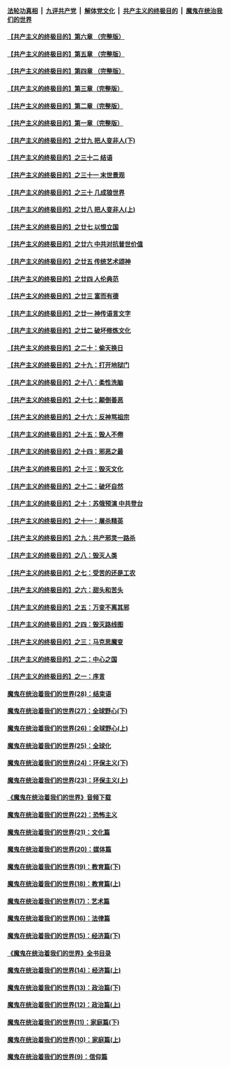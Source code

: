 ####  [法轮功真相](../../../../basic/blob/master/README.md?t=04020701) &nbsp;|&nbsp; [九评共产党](../../../../9ping.md/blob/master/README.md?t=04020701) &nbsp;|&nbsp; [解体党文化](../../../../jtdwh.md/blob/master/README.md?t=04020701)  &nbsp;|&nbsp; [共产主义的终极目的](../../../../gczydzjmd.md/blob/master/README.md?t=04020701) &nbsp;|&nbsp; [魔鬼在统治我们的世界](../../../../mgztzwmdsj.md/blob/master/README.md?t=04020701) 

#### [【共产主义的终极目的】第六章 （完整版）](../pages/nsc422/n11428913.md?t=04020701) 

#### [【共产主义的终极目的】第五章 （完整版）](../pages/nsc422/n11428912.md?t=04020701) 

#### [【共产主义的终极目的】第四章 （完整版）](../pages/nsc422/n11428907.md?t=04020701) 

#### [【共产主义的终极目的】第三章（完整版）](../pages/nsc422/n11428848.md?t=04020701) 

#### [【共产主义的终极目的】第二章（完整版）](../pages/nsc422/n11428831.md?t=04020701) 

#### [【共产主义的终极目的】第一章（完整版）](../pages/nsc422/n11417651.md?t=04020701) 

#### [【共产主义的终极目的】之廿九 把人变非人(下)](../pages/nsc422/n11344140.md?t=04020701) 

#### [【共产主义的终极目的】之三十二 结语](../pages/nsc422/n11360535.md?t=04020701) 

#### [【共产主义的终极目的】之三十一 末世景观](../pages/nsc422/n11351129.md?t=04020701) 

#### [【共产主义的终极目的】之三十 几成狼世界](../pages/nsc422/n11348280.md?t=04020701) 

#### [【共产主义的终极目的】之廿八 把人变非人(上)](../pages/nsc422/n11340492.md?t=04020701) 

#### [【共产主义的终极目的】之廿七 以恨立国](../pages/nsc422/n11336944.md?t=04020701) 

#### [【共产主义的终极目的】之廿六 中共对抗普世价值](../pages/nsc422/n11324785.md?t=04020701) 

#### [【共产主义的终极目的】之廿五 传统艺术颂神](../pages/nsc422/n11296396.md?t=04020701) 

#### [【共产主义的终极目的】之廿四 人伦典范](../pages/nsc422/n11296397.md?t=04020701) 

#### [【共产主义的终极目的】之廿三 富而有德](../pages/nsc422/n11283598.md?t=04020701) 

#### [【共产主义的终极目的】之廿一 神传语言文字](../pages/nsc422/n11263265.md?t=04020701) 

#### [【共产主义的终极目的】之廿二 破坏修炼文化](../pages/nsc422/n11245728.md?t=04020701) 

#### [【共产主义的终极目的】之二十：偷天换日](../pages/nsc422/n11238846.md?t=04020701) 

#### [【共产主义的终极目的】之十九：打开地狱门](../pages/nsc422/n11206376.md?t=04020701) 

#### [【共产主义的终极目的】之十八：柔性洗脑](../pages/nsc422/n11199994.md?t=04020701) 

#### [【共产主义的终极目的】之十七：颠倒善恶](../pages/nsc422/n11179782.md?t=04020701) 

#### [【共产主义的终极目的】之十六：反神骂祖宗](../pages/nsc422/n11166798.md?t=04020701) 

#### [【共产主义的终极目的】之十五：毁人不倦](../pages/nsc422/n11166792.md?t=04020701) 

#### [【共产主义的终极目的】之十四：邪恶之最](../pages/nsc422/n11150249.md?t=04020701) 

#### [【共产主义的终极目的】之十三：毁灭文化](../pages/nsc422/n11135227.md?t=04020701) 

#### [【共产主义的终极目的】之十二：破坏自然](../pages/nsc422/n11135214.md?t=04020701) 

#### [【共产主义的终极目的】之十：苏俄预演 中共登台](../pages/nsc422/n11118424.md?t=04020701) 

#### [【共产主义的终极目的】之十一：屠杀精英](../pages/nsc422/n11118442.md?t=04020701) 

#### [【共产主义的终极目的】之九：共产邪灵一路杀](../pages/nsc422/n11114139.md?t=04020701) 

#### [【共产主义的终极目的】之八：毁灭人类](../pages/nsc422/n11108503.md?t=04020701) 

#### [【共产主义的终极目的】之七：受苦的还是工农](../pages/nsc422/n11101809.md?t=04020701) 

#### [【共产主义的终极目的】之六：甜头和苦头](../pages/nsc422/n11096971.md?t=04020701) 

#### [【共产主义的终极目的】之五：万变不离其邪](../pages/nsc422/n11091285.md?t=04020701) 

#### [【共产主义的终极目的】之四：毁灭路线图](../pages/nsc422/n11086284.md?t=04020701) 

#### [【共产主义的终极目的】之三：马克思魔变](../pages/nsc422/n11061941.md?t=04020701) 

#### [【共产主义的终极目的】之二：中心之国](../pages/nsc422/n11047728.md?t=04020701) 

#### [【共产主义的终极目的】之一：序言](../pages/nsc422/n11086077.md?t=04020701) 

#### [魔鬼在统治着我们的世界(28)：结束语](../pages/nsc422/n10936246.md?t=04020701) 

#### [魔鬼在统治着我们的世界(27)：全球野心(下)](../pages/nsc422/n10928319.md?t=04020701) 

#### [魔鬼在统治着我们的世界(26)：全球野心(上)](../pages/nsc422/n10900318.md?t=04020701) 

#### [魔鬼在统治着我们的世界(25)：全球化](../pages/nsc422/n10788205.md?t=04020701) 

#### [魔鬼在统治着我们的世界(24)：环保主义(下)](../pages/nsc422/n10695307.md?t=04020701) 

#### [魔鬼在统治着我们的世界(23)：环保主义(上)](../pages/nsc422/n10688613.md?t=04020701) 

#### [《魔鬼在统治着我们的世界》音频下载](../pages/nsc422/n10635553.md?t=04020701) 

#### [魔鬼在统治着我们的世界(22)：恐怖主义](../pages/nsc422/n10614727.md?t=04020701) 

#### [魔鬼在统治着我们的世界(21)：文化篇](../pages/nsc422/n10597706.md?t=04020701) 

#### [魔鬼在统治着我们的世界(20)：媒体篇](../pages/nsc422/n10586579.md?t=04020701) 

#### [魔鬼在统治着我们的世界(19)：教育篇(下)](../pages/nsc422/n10564808.md?t=04020701) 

#### [魔鬼在统治着我们的世界(18)：教育篇(上)](../pages/nsc422/n10526970.md?t=04020701) 

#### [魔鬼在统治着我们的世界(17)：艺术篇](../pages/nsc422/n10499093.md?t=04020701) 

#### [魔鬼在统治着我们的世界(16)：法律篇](../pages/nsc422/n10485969.md?t=04020701) 

#### [魔鬼在统治着我们的世界(15)：经济篇(下)](../pages/nsc422/n10469975.md?t=04020701) 

#### [《魔鬼在统治着我们的世界》全书目录](../pages/nsc422/n10464261.md?t=04020701) 

#### [魔鬼在统治着我们的世界(14)：经济篇(上)](../pages/nsc422/n10457370.md?t=04020701) 

#### [魔鬼在统治着我们的世界(13)：政治篇(下)](../pages/nsc422/n10448270.md?t=04020701) 

#### [魔鬼在统治着我们的世界(12)：政治篇(上)](../pages/nsc422/n10444576.md?t=04020701) 

#### [魔鬼在统治着我们的世界(11)：家庭篇(下)](../pages/nsc422/n10440961.md?t=04020701) 

#### [魔鬼在统治着我们的世界(10)：家庭篇(上)](../pages/nsc422/n10435448.md?t=04020701) 

#### [魔鬼在统治着我们的世界(9)：信仰篇](../pages/nsc422/n10432159.md?t=04020701) 

